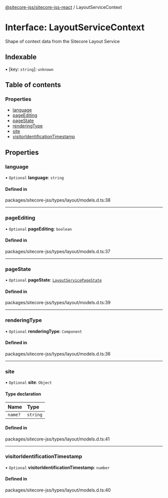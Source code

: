 [@sitecore-jss/sitecore-jss-react](../README.md) / LayoutServiceContext

# Interface: LayoutServiceContext

Shape of context data from the Sitecore Layout Service

## Indexable

▪ [key: `string`]: `unknown`

## Table of contents

### Properties

- [language](LayoutServiceContext.md#language)
- [pageEditing](LayoutServiceContext.md#pageediting)
- [pageState](LayoutServiceContext.md#pagestate)
- [renderingType](LayoutServiceContext.md#renderingtype)
- [site](LayoutServiceContext.md#site)
- [visitorIdentificationTimestamp](LayoutServiceContext.md#visitoridentificationtimestamp)

## Properties

### language

• `Optional` **language**: `string`

#### Defined in

packages/sitecore-jss/types/layout/models.d.ts:38

___

### pageEditing

• `Optional` **pageEditing**: `boolean`

#### Defined in

packages/sitecore-jss/types/layout/models.d.ts:37

___

### pageState

• `Optional` **pageState**: [`LayoutServicePageState`](../enums/LayoutServicePageState.md)

#### Defined in

packages/sitecore-jss/types/layout/models.d.ts:39

___

### renderingType

• `Optional` **renderingType**: `Component`

#### Defined in

packages/sitecore-jss/types/layout/models.d.ts:36

___

### site

• `Optional` **site**: `Object`

#### Type declaration

| Name | Type |
| :------ | :------ |
| `name?` | `string` |

#### Defined in

packages/sitecore-jss/types/layout/models.d.ts:41

___

### visitorIdentificationTimestamp

• `Optional` **visitorIdentificationTimestamp**: `number`

#### Defined in

packages/sitecore-jss/types/layout/models.d.ts:40
